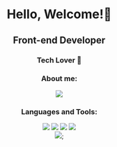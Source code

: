 <h1 align="center"> Hello, Welcome!👋</h1>

<h2 align="center">Front-end Developer</h2>

<h3 align="center">Tech Lover 💖</h3>

<div align="center">

<h3 align="center">About me:</h3>

<span>

<a href="https://www.linkedin.com/in/nayara-costa-pinheiro/" alt="linkedin" target="_blank">

<img align="center" src="https://img.shields.io/badge/LinkedIn-0077B5?style=for-the-badge&logo=linkedin&logoColor=white">

</a>

</span>

</div>

 <div align="center">

<h3 align="center">Languages and Tools:</h3>

  <span>

   <img src="https://img.shields.io/badge/JavaScript-F7DF1E?style=for-the-badge&logo=javascript&logoColor=black"/>

   <img src="https://img.shields.io/badge/HTML5-E34F26?style=for-the-badge&logo=html5&logoColor=white"/>

   <img src="https://img.shields.io/badge/CSS3-1572B6?style=for-the-badge&logo=css3&logoColor=white"/>

   <img src="https://img.shields.io/badge/React-20232A?style=for-the-badge&logo=react&logoColor=61DAFB"/>

  </span>

<div>
 <img src="https://github-readme-stats.vercel.app/api?username=NayaradcPinheiro&show_icons=true&theme=jolly"/>;
</div>

 </div>





 
